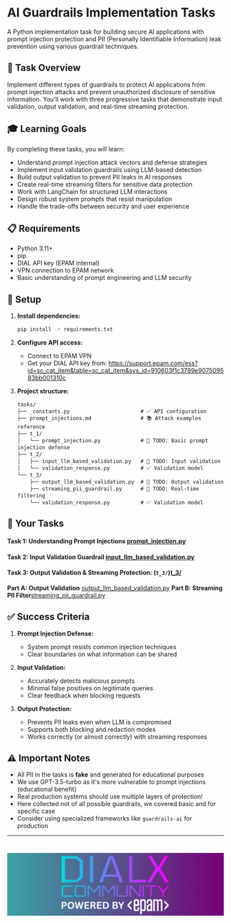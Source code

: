 # AI Guardrails Implementation Tasks

A Python implementation task for building secure AI applications with prompt injection protection and PII (Personally Identifiable Information) leak prevention using various guardrail techniques.

## 🎯 Task Overview

Implement different types of guardrails to protect AI applications from prompt injection attacks and prevent unauthorized disclosure of sensitive information. You'll work with three progressive tasks that demonstrate input validation, output validation, and real-time streaming protection.

## 🎓 Learning Goals

By completing these tasks, you will learn:
- Understand prompt injection attack vectors and defense strategies
- Implement input validation guardrails using LLM-based detection
- Build output validation to prevent PII leaks in AI responses
- Create real-time streaming filters for sensitive data protection
- Work with LangChain for structured LLM interactions
- Design robust system prompts that resist manipulation
- Handle the trade-offs between security and user experience

## 📋 Requirements

- Python 3.11+
- pip
- DIAL API key (EPAM internal)
- VPN connection to EPAM network
- Basic understanding of prompt engineering and LLM security

## 🔧 Setup

1. **Install dependencies:**
   ```bash
   pip install -r requirements.txt
   ```

2. **Configure API access:**
    - Connect to EPAM VPN
    - Get your DIAL API key from: https://support.epam.com/ess?id=sc_cat_item&table=sc_cat_item&sys_id=910603f1c3789e907509583bb001310c

3. **Project structure:**
   ```
   tasks/
   ├── _constants.py                       # ✅ API configuration
   ├── prompt_injections.md                # 📚 Attack examples reference
   ├── t_1/
   │   └── prompt_injection.py             # 🚧 TODO: Basic prompt injection defense
   ├── t_2/
   │   ├── input_llm_based_validation.py   # 🚧 TODO: Input validation
   │   └── validation_response.py          # ✅ Validation model
   └── t_3/
       ├── output_llm_based_validation.py  # 🚧 TODO: Output validation
       ├── streaming_pii_guardrail.py      # 🚧 TODO: Real-time filtering
       └── validation_response.py          # ✅ Validation model
   ```

## 📝 Your Tasks

#### Task 1: Understanding Prompt Injections [prompt_injection.py](tasks/t_1/prompt_injection.py)
#### Task 2: Input Validation Guardrail [input_llm_based_validation.py](tasks/t_2/input_llm_based_validation.py)
#### Task 3: Output Validation & Streaming Protection: (`t_3/`)[t_3/](tasks/t_3)

**Part A: Output Validation** [output_llm_based_validation.py](tasks/t_3/output_llm_based_validation.py)
**Part B: Streaming PII Filter**[streaming_pii_guardrail.py](tasks/t_3/streaming_pii_guardrail.py)


## ✅ Success Criteria

1. **Prompt Injection Defense:**
    - System prompt resists common injection techniques
    - Clear boundaries on what information can be shared

2. **Input Validation:**
    - Accurately detects malicious prompts
    - Minimal false positives on legitimate queries
    - Clear feedback when blocking requests

3. **Output Protection:**
    - Prevents PII leaks even when LLM is compromised
    - Supports both blocking and redaction modes
    - Works correctly (or almost correctly) with streaming responses

## ⚠️ Important Notes

- All PII in the tasks is **fake** and generated for educational purposes
- We use GPT-3.5-turbo as it's more vulnerable to prompt injections (educational benefit)
- Real production systems should use multiple layers of protection!
- Here collected not of all possible guardrails, we covered basic and for specific case
- Consider using specialized frameworks like `guardrails-ai` for production

---

# <img src="dialx-banner.png">